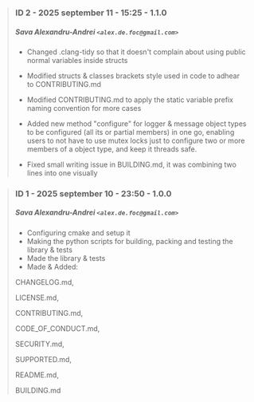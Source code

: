 > ### ID 2 - 2025 september 11 - 15:25 - 1.1.0
>
> ##### Sava Alexandru-Andrei `<alex.de.foc@gmail.com>`
>
> * Changed .clang-tidy so that it doesn't complain about using public normal variables inside structs
>
> * Modified structs & classes brackets style used in code to adhear to CONTRIBUTING.md
>
> * Modified CONTRIBUTING.md to apply the static variable prefix naming convention for more cases
>
> * Added new method "configure" for logger & message object types to be configured (all its or partial members) in one go, enabling
> users to not have to use mutex locks just to configure two or more members of a object type, and keep it threads safe.
>
> * Fixed small writing issue in BUILDING.md, it was combining two lines into one visually

> ### ID 1 - 2025 september 10 - 23:50 - 1.0.0
>
> ##### Sava Alexandru-Andrei `<alex.de.foc@gmail.com>`
>
> * Configuring cmake and setup it
> * Making the python scripts for building, packing and testing the library & tests
> * Made the library & tests
> * Made & Added:
>
> CHANGELOG.md,
>
> LICENSE.md,
>
> CONTRIBUTING.md,
>
> CODE\_OF\_CONDUCT.md,
>
> SECURITY.md,
>
> SUPPORTED.md,
>
> README.md,
>
> BUILDING.md
